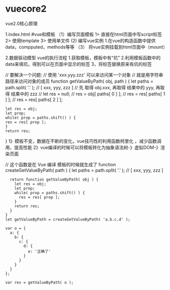 # vuecore2
vue2.0核心原理

1.index.html
#vue和模板
（1）编写页面模板
    1> 直接在html页面中写script标签
    2> 使用template
    3> 使用单文件</template>
 (2) 编写vue实例
    1.在vue的构造函数中提供data，compputed，methods等等
（3） 将vue实例挂载到html页面中（mount）


2.数据驱动模型
vue的执行流程
1.获取模板，模板中有“坑”
2.利用模板函数中的data来填坑，得到可以在页面中显示的标签
3，将标签替换原来有坑的标签

// 要解决一个问题:
// 使用 'xxx.yyy.zzz' 可以来访问某一个对象
// 就是用字符串路径来访问对象的成员
function getValueByPath( obj, path ) {
    let paths = path.split( '.' ); // [ xxx, yyy, zzz ]
    // 先 取得 obj.xxx, 再取得 结果中的 yyy, 再取得 结果中的 zzz
    // let res = null;
    // res = obj[ paths[ 0 ] ];
    // res = res[ paths[ 1 ] ];
    // res = res[ paths[ 2 ] ];

    let res = obj;
    let prop;
    while( prop = paths.shift() ) {
    res = res[ prop ];
    }
    return res;
}
 1》模板不变，数据在不断的变化，vue技巧性的利用函数柯里化 ，减少函数调用，提高性能
 2》vue编译的时候可以将模板转化为抽象语法树-》虚拟DOM-》渲染页面

 // 这个函数是在 Vue 编译 模板的时候就生成了
    function createGetValueByPath( path ) {
      let paths = path.split( '.' ); // [ xxx, yyy, zzz ]
      
      return function getValueByPath( obj ) {
        let res = obj;
        let prop;
        while( prop = paths.shift() ) {
          res = res[ prop ];
        }
        return res;
      }
    }
    let getValueByPath = createGetValueByPath( 'a.b.c.d' );

    var o = {
      a: {
        b: {
          c: {
            d: {
              e: '正确了'
            }
          }
        }
      }
    };

    var res = getValueByPath( o );